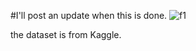 #I'll post an update when this is done.
![f1](https://user-images.githubusercontent.com/85513416/194703436-054d9df9-8939-4c15-a358-b22f746aabac.png)

the dataset is from Kaggle.
